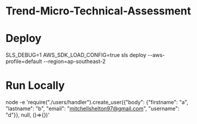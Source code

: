 # Trend-Micro-Technical-Assessment


# Deploy

SLS_DEBUG=1 AWS_SDK_LOAD_CONFIG=true sls deploy --aws-profile=default --region=ap-southeast-2

# Run Locally

node -e 'require("./users/handler").create_user({"body": {"firstname": "a", "lastname": "b", "email": "mitchellshelton97@gmail.com", "username": "d"}}, null, ()=>{})'